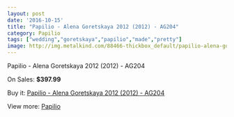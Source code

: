 ```yaml
---
layout: post
date: '2016-10-15'
title: "Papilio - Alena Goretskaya 2012 (2012) - AG204"
category: Papilio
tags: ["wedding","goretskaya","papilio","made","pretty"]
image: http://img.metalkind.com/88466-thickbox_default/papilio-alena-goretskaya-2012-2012-ag204.jpg
---
```

Papilio - Alena Goretskaya 2012 (2012) - AG204

On Sales: **$397.99**
<a href="https://www.metalkind.com/en/papilio/20988-papilio-alena-goretskaya-2012-2012-ag204.html"><amp-img layout="responsive" width="600" height="600" src="//img.metalkind.com/88466-thickbox_default/papilio-alena-goretskaya-2012-2012-ag204.jpg" alt="Papilio - Alena Goretskaya 2012 (2012) - AG204 0" /></a>
<a href="https://www.metalkind.com/en/papilio/20988-papilio-alena-goretskaya-2012-2012-ag204.html"><amp-img layout="responsive" width="600" height="600" src="//img.metalkind.com/88467-thickbox_default/papilio-alena-goretskaya-2012-2012-ag204.jpg" alt="Papilio - Alena Goretskaya 2012 (2012) - AG204 1" /></a>
<a href="https://www.metalkind.com/en/papilio/20988-papilio-alena-goretskaya-2012-2012-ag204.html"><amp-img layout="responsive" width="600" height="600" src="//img.metalkind.com/88468-thickbox_default/papilio-alena-goretskaya-2012-2012-ag204.jpg" alt="Papilio - Alena Goretskaya 2012 (2012) - AG204 2" /></a>

Buy it: [Papilio - Alena Goretskaya 2012 (2012) - AG204](https://www.metalkind.com/en/papilio/20988-papilio-alena-goretskaya-2012-2012-ag204.html "Papilio - Alena Goretskaya 2012 (2012) - AG204")

View more: [Papilio](https://www.metalkind.com/en/167-papilio "Papilio")